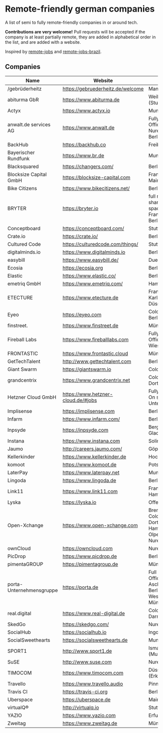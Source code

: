 # Remote-friendly german companies

A list of semi to fully remote-friendly companies in or around tech.

**Contributions are very welcome!** Pull requests will be accepted if the company is at least partially remote, they are added in alphabetical order in the list, and are added with a website.

Inspired by [remote-jobs](https://github.com/jessicard/remote-jobs) and [remote-jobs-brazil](https://github.com/lerrua/remote-jobs-brazil).

## Companies

| Name                     | Website                            | City                                                                      |
| ------------------------ | ---------------------------------- | ------------------------------------------------------------------------- |
| /gebrüderheitz           | https://gebruederheitz.de/welcome  | Mannheim                                                                  |
| abiturma GbR             | https://www.abiturma.de            | Weil der Stadt (Stuttgart)                                                |
| Actyx                    | https://www.actyx.io               | Munich                                                                    |
| anwalt.de services AG    | https://www.anwalt.de              | Fully remote ; Offices in Nuremberg + Berlin                              |
| BackHub                  | https://backhub.co                 | Freiburg                                                                  |
| Bayerischer Rundfunk     | https://www.br.de                  | Munich                                                                    |
| Blacksquared             | https://changers.com/              | Berlin                                                                    |
| Blocksize Capital GmbH   | https://blocksize-capital.com      | Frankfurt am Main                                                         |
| Bike Citizens            | https://www.bikecitizens.net/      | Berlin                                                                    |
| BRYTER                   | https://bryter.io                  | full remote, shared office spaces in Frankfurt a.M. / Berlin / London     |
| Conceptboard             | https://conceptboard.com/          | Stuttgart                                                                 |
| Crate.io                 | https://crate.io/                  | Berlin                                                                    |
| Cultured Code            | https://culturedcode.com/things/   | Stuttgart                                                                 |
| digitalminds.io          | https://www.digitalminds.io        | Berlin                                                                    |
| easybill                 | https://www.easybill.de/           | Duesseldorf                                                               |
| Ecosia                   | https://ecosia.org                 | Berlin                                                                    |
| Elastic                  | https://www.elastic.co/            | Berlin                                                                    |
| emetriq GmbH             | https://www.emetriq.com/           | Hamburg                                                                   |
| ETECTURE                 | https://www.etecture.de            | Frankfurt a.M. / Karlsruhe / Düsseldorf                                   |
| Eyeo                     | https://eyeo.com                   | Cologne / Berlin                                                          |
| finstreet.               | https://www.finstreet.de           | Münster                                                                   |
| Fireball Labs            | https://www.fireballlabs.com       | Fully remote ; Office in Bad Wiessee                                      |
| FRONTASTIC               | https://www.frontastic.cloud       | Münster                                                                   |
| GetTechTalent            | http://www.gettechtalent.com       | Berlin                                                                    |
| Giant Swarm              | https://giantswarm.io              | Cologne                                                                   |
| grandcentrix             | https://www.grandcentrix.net       | Cologne / Dortmund                                                        |
| Hetzner Cloud GmbH       | https://www.hetzner-cloud.de/#jobs | Fully remote / On site Unterföhring                                       |
| Implisense               | https://implisense.com             | Berlin                                                                    |
| Infarm                   | https://www.infarm.com/            | Berlin                                                                    |
| Inpsyde                  | https://inpsyde.com                | Bergisch Gladbach                                                         |
| Instana                  | https://www.instana.com            | Solingen                                                                  |
| Jaumo                    | http://careers.jaumo.com/          | Göppingen                                                                 |
| Kellerkinder             | https://www.kellerkinder.de        | Hockenheim                                                                |
| komoot                   | https://www.komoot.de              | Potsdam                                                                   |
| LaterPay                 | https://www.laterpay.net           | Munich                                                                    |
| Lingoda                  | https://www.lingoda.de             | Berlin                                                                    |
| Link11                   | https://www.link11.com             | Frankfurt / Hamburg                                                       |
| Lyska                    | https://lyska.io                   | Offenbach                                                                 |
| Open-Xchange             | https://www.open-xchange.com       | Bremen / Cologne / Dortmund / Hamburg / Olpe / Nuremberg                  |
| ownCloud                 | https://owncloud.com               | Nuremberg                                                                 |
| PicDrop                  | https://www.picdrop.de             | Berlin                                                                    |
| pimentaGROUP             | https://pimentagroup.de            | Münster                                                                   |
| porta-Unternehmensgruppe | https://porta.de                   | Full Remote - Offices in Aschaffenburg, Berlin, Porta Westfalica, München |
| real.digital             | https://www.real-digital.de        | Cologne / Darmstadt                                                       |
| SkedGo                   | https://skedgo.com/                | Nuremberg                                                                 |
| SocialHub                | https://socialhub.io               | Ingolstadt                                                                |
| SocialSweethearts        | https://socialsweethearts.de       | Munich                                                                    |
| SPORT1                   | http://www.sport1.de               | Ismaning (Munich)                                                         |
| SuSE                     | http://www.suse.com                | Nuremberg                                                                 |
| TIMOCOM                  | https://www.timocom.com            | Düsseldorf (Erkrath)                                                      |
| Travello                 | https://www.travello.audio         | Pinneberg                                                                 |
| Travis CI                | https://travis-ci.org              | Berlin                                                                    |
| Uberspace                | https://uberspace.de               | Mainz                                                                     |
| virtualQ®                | http://virtualq.io                 | Stuttgart                                                                 |
| YAZIO                    | https://www.yazio.com              | Erfurt                                                                    |
| Zweitag                  | https://www.zweitag.de             | Münster                                                                   |
